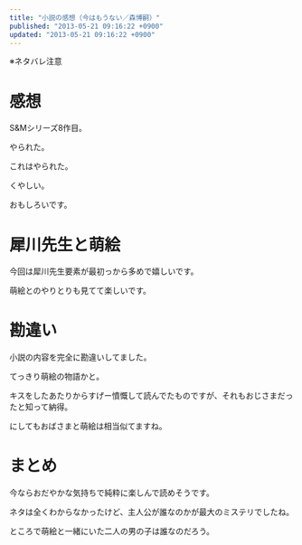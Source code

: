 ```yaml
---
title: "小説の感想（今はもうない／森博嗣）"
published: "2013-05-21 09:16:22 +0900"
updated: "2013-05-21 09:16:22 +0900"
---
```


※ネタバレ注意

# 感想

S&#038;Mシリーズ8作目。

やられた。

これはやられた。

くやしい。

おもしろいです。

# 犀川先生と萌絵

今回は犀川先生要素が最初っから多めで嬉しいです。

萌絵とのやりとりも見てて楽しいです。

# 勘違い

小説の内容を完全に勘違いしてました。

てっきり萌絵の物語かと。

キスをしたあたりからすげー憤慨して読んでたものですが、それもおじさまだったと知って納得。

にしてもおばさまと萌絵は相当似てますね。

# まとめ

今ならおだやかな気持ちで純粋に楽しんで読めそうです。

ネタは全くわからなかったけど、主人公が誰なのかが最大のミステリでしたね。

ところで萌絵と一緒にいた二人の男の子は誰なのだろう。
